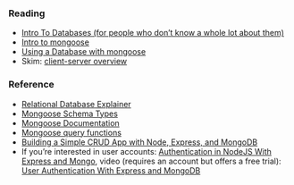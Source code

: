 ### Reading
- [Intro To Databases (for people who don’t know a whole lot about them)](https://medium.com/@rwilliams_bv/intro-to-databases-for-people-who-dont-know-a-whole-lot-about-them-a64ae9af712)
- [Intro to mongoose](https://www.freecodecamp.org/news/introduction-to-mongoose-for-mongodb-d2a7aa593c57/)
- [Using a Database with mongoose](https://developer.mozilla.org/en-US/docs/Learn/Server-side/Express_Nodejs/mongoose)
- Skim: [client-server overview](https://developer.mozilla.org/en-US/docs/Learn/Server-side/First_steps/Client-Server_overview)

### Reference
- [Relational Database Explainer](https://medium.com/lambdax/what-if-i-told-you-there-are-no-tables-in-relational-databases-13d31a2f9677#.gtwav0tad)
- [Mongoose Schema Types](https://kb.objectrocket.com/mongo-db/mongoose-schema-types-1418)
- [Mongoose Documentation](https://mongoosejs.com/docs/api.html)
- [Mongoose query functions](https://www.geeksforgeeks.org/mongoose-updatemany-function/?ref=lbp)
- [Building a Simple CRUD App with Node, Express, and MongoDB](https://zellwk.com/blog/crud-express-mongodb/)
- If you’re interested in user accounts: [Authentication in NodeJS With Express and Mongo](https://dev.to/dipakkr/implementing-authentication-in-nodejs-with-express-and-jwt-codelab-1-j5i#8-user-login), video (requires an account but offers a free trial): [User Authentication With Express and MongoDB](https://teamtreehouse.com/library/user-authentication-with-express-and-mongo)
